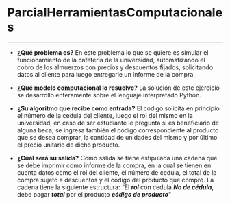 # ParcialHerramientasComputacionales

***
* **¿Qué problema es?** En este problema lo que se quiere es simular el funcionamiento de la cafetería de la universidad, automatizando el cobro de los almuerzos con precios y descuentos fijados, solicitando datos al cliente para luego entregarle un informe de la compra.

* **¿Qué modelo computacional lo resuelve?** La solución de este ejercicio se desarrollo enteramente sobre el lenguaje interpretado Python. 

* **¿Su algoritmo que recibe como entrada?** El código solicita en principio el número de la cedula del cliente, luego el rol del mismo en la universidad, en caso de ser estudiante le pregunta si es beneficiario de alguna beca, se ingresa también el código correspondiente al producto que se desea comprar, la cantidad de unidades del mismo y por último el precio unitario de dicho producto.

* **¿Cuál será su salida?** Como salida se tiene estipulada una cadena que se debe imprimir como informe de la compra, en la cual se tienen en cuenta datos como el rol del cliente, el número de cedula, el total de la compra sujeto a descuentos y el código del producto que compró. La cadena tiene la siguiente estructura: “El ***rol*** con cedula ***No de cédula***, debe pagar ***total*** por el producto ***código de producto***”

